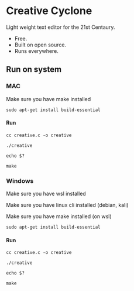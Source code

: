 # Creative Cyclone

Light weight text editor for the 21st Centaury.

- Free.
- Built on open source.
- Runs everywhere.

## Run on system

<MAC>
    <h3>MAC</h3>
    <p>Make sure you have make installed </p>

    sudo apt-get install build-essential

<h4> Run</h4>

    cc creative.c -o creative

    ./creative

    echo $?

    make

</MAC>

<WINDOWS>
<MAC>
    <h3>Windows</h3>
    <p>Make sure you have wsl installed </p>
    <p>Make sure you have linux cli installed (debian, kali)</p>
    <p>Make sure you have make installed (on wsl)</p>

    sudo apt-get install build-essential

<h4> Run</h4>

    cc creative.c -o creative

    ./creative

    echo $?

    make

</WINDOWS>
